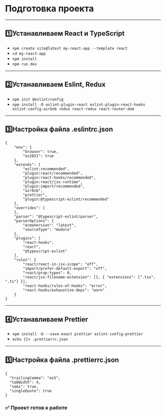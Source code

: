 # Подготовка проекта
___
## :one:Устанавливаем React и TypeScript

* `npm create vite@latest my-react-app --template react`
* `cd my-react-app`
* `npm install`
* `npm run dev`
___
## :two:Устанавливаем Eslint, Redux
* `npm init @eslint/config`
* `npm install -D eslint-plugin-react eslint-plugin-react-hooks eslint-config-airbnb redux react-redux react-router-dom`
___
## :three:Настройка файла .eslintrc.json
```
{
    "env": {
        "browser": true,
        "es2021": true
    },
    "extends": [
        "eslint:recommended",
        "plugin:react/recommended",
        "plugin:react-hooks/recommended",
        "plugin:react/jsx-runtime",
        "plugin:import/recommended",
        "airbnb",
        "prettier",
        "plugin:@typescript-eslint/recommended"
    ],
    "overrides": [
    ],
    "parser": "@typescript-eslint/parser",
    "parserOptions": {
        "ecmaVersion": "latest",
        "sourceType": "module"
    },
    "plugins": [
        "react-hooks",
        "react",
        "@typescript-eslint"
    ],
    "rules": {
        "react/react-in-jsx-scope": "off",
        "import/prefer-default-export": "off",
        "react/prop-types": 0,
        "react/jsx-filename-extension": [1, { "extensions": [".tsx", ".ts"] }],
        "react-hooks/rules-of-hooks": "error",
        "react-hooks/exhaustive-deps": "warn" 
    }
}
```
___
## :four:Устанавливаем Prettier
* `npm install -D --save-exact prettier eslint-config-prettier`
* `echo {}> .prettierrc.json`
___
## :five:Настройка файла .prettierrc.json
```
{
  "trailingComma": "es5",
  "tabWidth": 4,
  "semi": true,
  "singleQuote": true
}
```
### :white_check_mark: Проект готов к работе